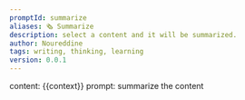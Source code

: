 ```yaml
---
promptId: summarize
aliases: 🗞️ Summarize
description: select a content and it will be summarized.
author: Noureddine
tags: writing, thinking, learning
version: 0.0.1
---
```

content: 
{{context}}
prompt:
summarize the content